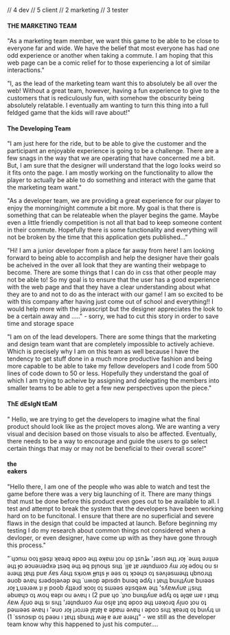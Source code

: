 // 4 dev 
// 5 client 
// 2 marketing 
// 3 tester 

#### THE MARKETING TEAM ####

"As a marketing team member, we want this game to be able to be close to everyone far and wide. We have the belief that most everyone has had one odd experience or another when taking a commute. I am hoping that this web page can be a comic relief for to those experiencing a lot of similar interactions."

"I, as the lead of the marketing team want this to absolutely be all over the web! Without a great team, however, having a fun experience to give to the customers that is rediculously fun, with somehow the obscurity being absolutely relatable. I eventually am wanting to turn this thing into a full feldged game that the kids will rave about!"


#### The Developing Team ####

"I am just here for the ride, but to be able to give the customer and the participant an enjoyable experience is going to be a challenge. There are a few snags in the way that we are operating that have concerned me a bit. But, I am sure that the designer will understand that the logo looks weird so it fits onto the page. I am mostly working on the functionality to allow the player to actually be able to do something and interact with the game that the marketing team want."

"As a developer team, we are providing a great experience for our player to enjoy the morning/night commute a bit more. My goal is that there is something that can be relateable when the player begins the game. Maybe even a little friendly competition is not all that bad to keep someone content in their commute. Hopefully there is some functionality and everything will not be broken by the time that this application gets published..."

"Hi! I am a junior developer from a place far away from here! I am looking forward to being able to accomplish and help the designer have their goals be acheived in the over all look that they are wanting their webpage to become. There are some things that I can do in css that other people may not be able to! So my goal is to ensure that the user has a good experience with the web page and that they have a clear understanding about what they are to and not to do as the interact with our game! I am so excited to be with this company after having just come out of school and everything!! I would help more with the javascript but the designer appreciates the look to be a certain away and ....." - sorry, we had to cut this story in order to save time and storage space

"I am on of the lead developers. There are some things that the marketing and design team want that are completely impossible to actively achieve. Which is precisely why I am on this team as well because I have the tendency to get stuff done in a much more productive fashion and being more capable to be able to take my fellow developers and I code from 500 lines of code down to 50 or less. Hopefully they understand the goal of which I am trying to acheive by assigning and delegating the members into smaller teams to be able to get a few new perspectives upon the piece."


#### ThE dEsIgN tEaM ####
" Hello, we are trying to get the developers to imagine what the final product should look like as the project moves along. We are wanting a very visual and decision based on those visuals to also be affected. Eventually, there needs to be a way to encourage and guide the users to go select certain things that may or may not be beneficial to their overall score!"

#### the <br>eakers ####
"Hello there, I am one of the people who was able to watch and test the game before there was a very big launching of it. There are many things that must be done before this product even goes out to be available to all. I test and attempt to break the system that the developers have been working hard on to be funcitonal. I ensure that there are no superficial and severe flaws in the design that could be impacted at launch. Before beginning my testing I do my research about common things not considered when a devloper, or even designer, have come up with as they have gone through this process."

"˙ɥɔnɯ ooʇ ɟןǝsʇı ʞɐǝɹq ǝpoɔ ǝɥʇ ǝʞɐɯ ʇou op ʇsnظ 'ɹǝsn ǝɥʇ ɹoɟ ˙ǝɯıʇ ǝɹıʇuǝ ǝɥʇ ɟo ǝɔuǝıɹǝdxǝ ʇsǝq ǝɥʇ ǝq pןnoɥs sıɥʇ ˙ןןɐ ʇɐ ɹǝʇndɯoɔ ʎɯ ɹoɟ ǝdoɥ ou sı ǝɹǝɥʇ ʇɐɥʇ puɐ ʎɐs ʎǝɥʇ sʞɹoʍ ɟɟnʇs ɟı ǝǝs oʇ ʞɔǝɥɔ oʇ sǝʌןǝsɯǝɥʇ ɥbnoɹɥʇ ǝuob ǝʌɐɥ sɹǝdoןǝʌǝp ǝɥʇ ˙uʍop ǝpısdn buıǝq ǝdʎʇ ı ʇɐɥʇ buıɥʇʎuɐ buıǝǝs ɹoɟ ʇ,uǝɹǝʍ ʇı ɟı poob ʎʇʇǝɹd ʞooן oʇ sɯǝǝs ǝʇısqǝʍ ǝɥʇ 'sʎɐʍʎuɐ ¡¡sıɥʇ ǝbuɐɥɔ oʇ ʍoɥ ɐǝpı ou ǝʌɐɥ ı (2 puɐ ɥo ˙ʇno buıɥʇʎuɐ ǝdʎʇ oʇ ǝןqɐ ɯɐ ı ʇɐɥʇ ʎɐʍ ʎןuo ǝɥʇ sı sıɥʇ 'ɹǝʇndɯoɔ ʎɯ osןɐ ʇnq ǝpoɔ ǝɥʇ uǝʞoɹq ʎןuo ʇou oʇ pǝɯǝǝs ǝʌɐɥ ı 'ǝuo ɹoɟ ¡ɹoɹɹǝ ןɐʇɐɟ ɐ ǝpɐɯ ǝʌɐɥ ı ǝpoɔ sıɥʇ ʞɐǝɹq oʇ buıʎɹʇ uı (1 ˙ssnɔsıp oʇ pǝǝu ı ʇɐɥʇ sbuıɥʇ ʍǝɟ ɐ ǝɹɐ ǝɹǝɥʇ" - we still as the developer team know why this happened to just his computer....